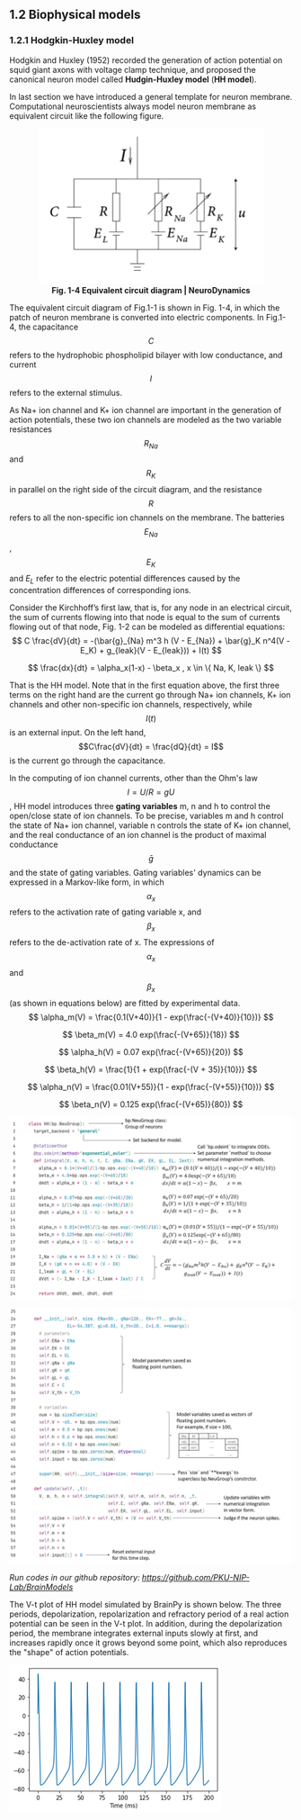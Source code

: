 ## 1.2 Biophysical models

### 1.2.1 Hodgkin-Huxley model

Hodgkin and Huxley (1952) recorded the generation of action potential on squid giant axons with voltage clamp technique, and proposed the canonical neuron model called **Hudgin-Huxley model** (**HH model**). 

In last section we have introduced a general template for neuron membrane. Computational neuroscientists always model neuron membrane as equivalent circuit like the following figure.

<center><img src="../../figs/neus/1-2.png">	</center>

<center><b>Fig. 1-4 Equivalent circuit diagram | NeuroDynamics </b></center>

The equivalent circuit diagram of Fig.1-1 is shown in Fig. 1-4, in which the patch of neuron membrane is converted into electric components. In Fig.1-4, the capacitance $$C$$ refers to the hydrophobic phospholipid bilayer with low conductance, and current $$I$$ refers to the external stimulus.

As Na+ ion channel and K+ ion channel are important in the generation of action potentials, these two ion channels are modeled as the two variable resistances $$R_{Na}$$ and $$R_K$$ in parallel on the right side of the circuit diagram, and the resistance $$R$$ refers to all the non-specific ion channels on the membrane. The batteries $$E_{Na}$$, $$E_K$$ and $E_L$ refer to the electric potential differences caused by the concentration differences of corresponding ions.

Consider the Kirchhoff’s first law, that is,  for any node in an electrical circuit, the sum of currents flowing into that node is equal to the sum of currents flowing out of that node, Fig. 1-2 can be modeled as differential equations:
$$
C \frac{dV}{dt} = -(\bar{g}_{Na} m^3 h (V - E_{Na}) + \bar{g}_K n^4(V - E_K) + g_{leak}(V - E_{leak})) + I(t)
$$

$$
\frac{dx}{dt} = \alpha_x(1-x) - \beta_x , x \in \{ Na, K, leak \}
$$

That is the HH model. Note that in the first equation above, the first three terms on the right hand are the current go through Na+ ion channels, K+ ion channels and other non-specific ion channels, respectively, while $$I(t)$$ is an external input. On the left hand, $$C\frac{dV}{dt} = \frac{dQ}{dt} = I$$ is the current go through the capacitance. 

In the computing of ion channel currents, other than the Ohm's law $$I = U/R = gU$$, HH model introduces three **gating variables** m, n and h to control the open/close state of ion channels. To be precise, variables m and h control the state of Na+ ion channel, variable n controls the state of K+ ion channel, and the real conductance of an ion channel is the product of maximal conductance $$\bar{g}$$ and the state of gating variables. Gating variables' dynamics can be expressed in a Markov-like form, in which $$\alpha_x$$ refers to the activation rate of gating variable x, and $$\beta_x$$ refers to the de-activation rate of x. The expressions of $$\alpha_x$$ and $$\beta_x$$ (as shown in equations below) are fitted by experimental data.
$$
\alpha_m(V) = \frac{0.1(V+40)}{1 - exp(\frac{-(V+40)}{10})}
$$

$$
\beta_m(V) = 4.0 exp(\frac{-(V+65)}{18})
$$

$$
\alpha_h(V) = 0.07 exp(\frac{-(V+65)}{20})
$$

$$
\beta_h(V) = \frac{1}{1 + exp(\frac{-(V + 35)}{10})}
$$

$$
\alpha_n(V) = \frac{0.01(V+55)}{1 - exp(\frac{-(V+55)}{10})}
$$

$$
\beta_n(V) = 0.125 exp(\frac{-(V+65)}{80})
$$

![png](../../figs/neus/codes/HH1.PNG)

![png](../../figs/neus/codes/HH2.PNG)

*Run codes in our github repository: https://github.com/PKU-NIP-Lab/BrainModels*

The V-t plot of HH model simulated by BrainPy is shown below. The three periods, depolarization, repolarization and refractory period of a real action potential can be seen in the V-t plot. In addition, during the depolarization period, the membrane integrates external inputs slowly at first, and increases rapidly once it grows beyond some point, which also reproduces the "shape" of action potentials.

![png](../../figs/neus/out/output_27_0.png)